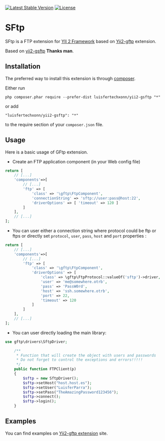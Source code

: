 [![Latest Stable Version](https://poser.pugx.org/hguenot/yii2-gsftp/v/stable)](https://packagist.org/packages/hguenot/yii2-gsftp)
[![License](https://poser.pugx.org/hguenot/yii2-gsftp/license)](https://packagist.org/packages/hguenot/yii2-gsftp)

SFtp
====
SFtp is a FTP extension for [YII 2 Framework](http://www.yiiframework.com) based on 
[Yii2-gftp](https://github.com/hguenot/yii2-gftp) extension.

Based on [yii2-gsftp](https://github.com/hguenot/yii2-gsftp) **Thanks man**.

Installation
------------

The preferred way to install this extension is through [composer](http://getcomposer.org/download/).

Either run

```
php composer.phar require --prefer-dist luisfertechxonn/yii2-gsftp "*"
```

or add

```
"luisfertechxonn/yii2-gsftp": "*"
```

to the require section of your `composer.json` file.


Usage
-----

Here is a basic usage of GFtp extension. 

* Create an FTP application component (in your Web config file)

```php
return [
	// [...]
	'components'=>[
		// [...]
		'ftp' => [
			'class' => '\gftp\FtpComponent',
			'connectionString' => 'sftp://user:pass@host:22',
			'driverOptions' => [ 'timeout' => 120 ]
		]
	],
	// [...]
];
```

* You can user either a connection string where protocol could be ftp or ftps or directly set `protocol`, `user`, 
  `pass`, `host` and `port` properties :  

```php
return [
	// [...]
	'components'=>[
		// [...]
		'ftp' => [
			'class' => '\gftp\FtpComponent',
			'driverOptions' => [
				'class' => \gftp\FtpProtocol::valueOf('sftp')->driver,
				'user' => 'me@somewhere.otrb',
				'pass' => 'PassW0rd',
				'host' => 'ssh.somewhere.otrb',
				'port' => 22,
				'timeout' => 120
			]
		]
	],
	// [...]
];
```

* You can user directly loading the main library:

```php
use gftp\drivers\SftpDriver;

    /**
     * Function that will create the object with users and passwords
	 * Do not forget to control the exceptions and errors!!!!!
     */
    public function FTPClient(p)
    {
        $sftp = new SftpDriver();
        $sftp->setHost("host.host.es");
        $sftp->setUser("LuisferParra");
        $sftp->setPass("TheAmazingPassword123456");
        $sftp->connect();
        $sftp->login();
    }

```


Examples
-----

You can find examples on [Yii2-gftp extension](https://github.com/hguenot/yii2-gftp) site.
